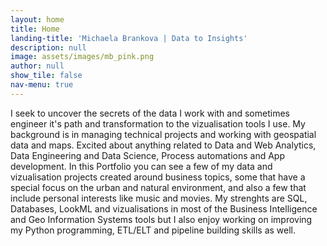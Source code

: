 ```yaml
---
layout: home
title: Home
landing-title: 'Michaela Brankova | Data to Insights'
description: null
image: assets/images/mb_pink.png
author: null
show_tile: false
nav-menu: true
---
```


I seek to uncover the secrets of the data I work with and sometimes engineer 
it's path and transformation to the vizualisation tools I use. My background is in managing technical 
projects and working with geospatial data and maps. Excited about anything related to Data 
and Web Analytics, Data Engineering and Data Science, Process automations and App development.
In this Portfolio you can see a few of my data and vizualisation projects created around business 
topics, some that have a special focus on the urban and natural environment, and also a few that 
include personal interests like music and movies.
My strenghts are SQL, Databases, LookML and vizualisations in most of the Business Intelligence
and Geo Information Systems tools but I also enjoy working on improving my Python programming, 
ETL/ELT and pipeline building skills as well. 
